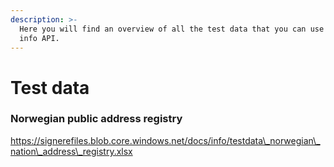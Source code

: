 ```yaml
---
description: >-
  Here you will find an overview of all the test data that you can use with our
  info API.
---
```


# Test data

### Norwegian public address registry

https://signerefiles.blob.core.windows.net/docs/info/testdata\_norwegian\_nation\_address\_registry.xlsx





